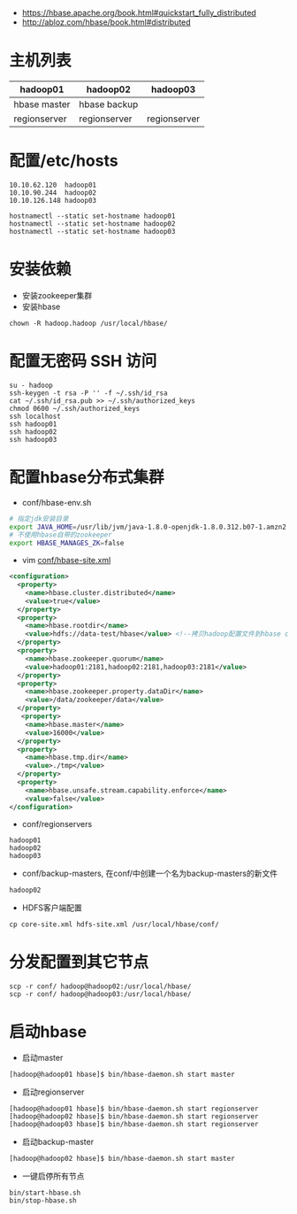 * https://hbase.apache.org/book.html#quickstart_fully_distributed
* http://abloz.com/hbase/book.html#distributed

# 主机列表
hadoop01 | hadoop02 | hadoop03 
---|---|---
hbase master | hbase backup | 
regionserver | regionserver | regionserver

# 配置/etc/hosts
```
10.10.62.120  hadoop01
10.10.90.244  hadoop02
10.10.126.148 hadoop03
```
```
hostnamectl --static set-hostname hadoop01
hostnamectl --static set-hostname hadoop02
hostnamectl --static set-hostname hadoop03
```

# 安装依赖
* 安装zookeeper集群
* 安装hbase
```
chown -R hadoop.hadoop /usr/local/hbase/
```

# 配置无密码 SSH 访问
```
su - hadoop
ssh-keygen -t rsa -P '' -f ~/.ssh/id_rsa
cat ~/.ssh/id_rsa.pub >> ~/.ssh/authorized_keys
chmod 0600 ~/.ssh/authorized_keys
ssh localhost
ssh hadoop01
ssh hadoop02
ssh hadoop03
```


# 配置hbase分布式集群
* conf/hbase-env.sh
```sh
# 指定jdk安装目录
export JAVA_HOME=/usr/lib/jvm/java-1.8.0-openjdk-1.8.0.312.b07-1.amzn2.0.2.x86_64
# 不使用hbase自带的zookeeper
export HBASE_MANAGES_ZK=false
```

* vim [conf/hbase-site.xml](https://hbase.apache.org/book.html#config.files) 
```xml
<configuration>
  <property>
    <name>hbase.cluster.distributed</name>
    <value>true</value>
  </property>
  <property>
    <name>hbase.rootdir</name>
    <value>hdfs://data-test/hbase</value> <!--拷贝hadoop配置文件到hbase conf目录下-->
  </property>
  <property>
    <name>hbase.zookeeper.quorum</name>
    <value>hadoop01:2181,hadoop02:2181,hadoop03:2181</value>
  </property>
  <property>
    <name>hbase.zookeeper.property.dataDir</name>
    <value>/data/zookeeper/data</value>
  </property>
   <property>
    <name>hbase.master</name>
    <value>16000</value>
  </property>
  <property>
    <name>hbase.tmp.dir</name>
    <value>./tmp</value>
  </property>
  <property>
    <name>hbase.unsafe.stream.capability.enforce</name>
    <value>false</value>
</configuration>
```

* conf/regionservers
```
hadoop01
hadoop02
hadoop03
```

* conf/backup-masters, 在conf/中创建一个名为backup-masters的新文件
```
hadoop02
```

* HDFS客户端配置
```
cp core-site.xml hdfs-site.xml /usr/local/hbase/conf/
```

# 分发配置到其它节点
```
scp -r conf/ hadoop@hadoop02:/usr/local/hbase/
scp -r conf/ hadoop@hadoop03:/usr/local/hbase/ 
```

# 启动hbase
* 启动master
```
[hadoop@hadoop01 hbase]$ bin/hbase-daemon.sh start master
```
* 启动regionserver
```
[hadoop@hadoop01 hbase]$ bin/hbase-daemon.sh start regionserver
[hadoop@hadoop02 hbase]$ bin/hbase-daemon.sh start regionserver
[hadoop@hadoop03 hbase]$ bin/hbase-daemon.sh start regionserver
```
* 启动backup-master
```
[hadoop@hadoop02 hbase]$ bin/hbase-daemon.sh start master
```

* 一键启停所有节点
```
bin/start-hbase.sh
bin/stop-hbase.sh
```